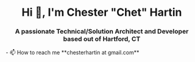 <h1 align="center">Hi 👋, I'm Chester "Chet" Hartin</h1>
<h3 align="center">A passionate Technical/Solution Architect and Developer based out of Hartford, CT</h3>
- 📫 How to reach me **chesterhartin at gmail.com**
